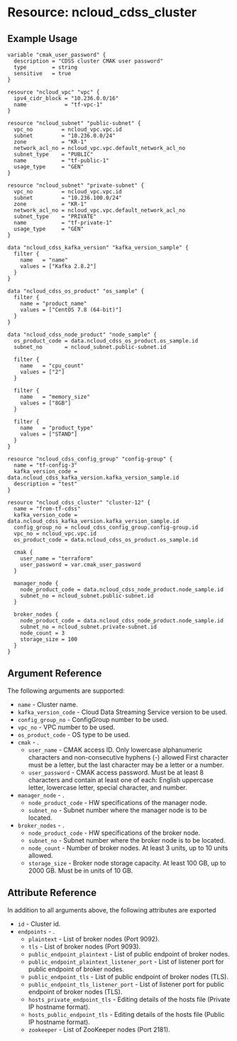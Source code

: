 # Resource: ncloud_cdss_cluster

## Example Usage

``` hcl
variable "cmak_user_password" {
  description = "CDSS cluster CMAK user password"
  type        = string
  sensitive   = true
}

resource "ncloud_vpc" "vpc" {
  ipv4_cidr_block = "10.236.0.0/16"
  name            = "tf-vpc-1"
}

resource "ncloud_subnet" "public-subnet" {
  vpc_no         = ncloud_vpc.vpc.id
  subnet         = "10.236.0.0/24"
  zone           = "KR-1"
  network_acl_no = ncloud_vpc.vpc.default_network_acl_no
  subnet_type    = "PUBLIC"
  name           = "tf-public-1"
  usage_type     = "GEN"
}

resource "ncloud_subnet" "private-subnet" {
  vpc_no         = ncloud_vpc.vpc.id
  subnet         = "10.236.100.0/24"
  zone           = "KR-1"
  network_acl_no = ncloud_vpc.vpc.default_network_acl_no
  subnet_type    = "PRIVATE"
  name           = "tf-private-1"
  usage_type     = "GEN"
}

data "ncloud_cdss_kafka_version" "kafka_version_sample" {
  filter {
    name   = "name"
    values = ["Kafka 2.8.2"]
  }
}

data "ncloud_cdss_os_product" "os_sample" {
  filter {
    name = "product_name"
    values = ["CentOS 7.8 (64-bit)"]
  }
}

data "ncloud_cdss_node_product" "node_sample" {
  os_product_code = data.ncloud_cdss_os_product.os_sample.id
  subnet_no       = ncloud_subnet.public-subnet.id

  filter {
    name   = "cpu_count"
    values = ["2"]
  }

  filter {
    name   = "memory_size"
    values = ["8GB"]
  }

  filter {
    name   = "product_type"
    values = ["STAND"]
  }
}

resource "ncloud_cdss_config_group" "config-group" {
  name = "tf-config-3"
  kafka_version_code = data.ncloud_cdss_kafka_version.kafka_version_sample.id
  description = "test"
}

resource "ncloud_cdss_cluster" "cluster-12" {
  name = "from-tf-cdss"
  kafka_version_code = data.ncloud_cdss_kafka_version.kafka_version_sample.id
  config_group_no = ncloud_cdss_config_group.config-group.id
  vpc_no = ncloud_vpc.vpc.id
  os_product_code = data.ncloud_cdss_os_product.os_sample.id

  cmak {
    user_name = "terraform"
    user_password = var.cmak_user_password
  }

  manager_node {
    node_product_code = data.ncloud_cdss_node_product.node_sample.id
    subnet_no = ncloud_subnet.public-subnet.id
  }

  broker_nodes {
    node_product_code = data.ncloud_cdss_node_product.node_sample.id
    subnet_no = ncloud_subnet.private-subnet.id
    node_count = 3
    storage_size = 100
  }
}
```

## Argument Reference
The following arguments are supported:

* `name` - Cluster name.
* `kafka_version_code` - Cloud Data Streaming Service version to be used.
* `config_group_no` - ConfigGroup number to be used.
* `vpc_no` - VPC number to be used.
* `os_product_code` -  OS type to be used.
* `cmak` - .
    * `user_name` - CMAK access ID. Only lowercase alphanumeric characters and non-consecutive hyphens (-) allowed First character must be a letter, but the last character may be a letter or a number.
    * `user_password` - CMAK access password. Must be at least 8 characters and contain at least one of each: English uppercase letter, lowercase letter, special character, and number.
* `manager_node` - .
    * `node_product_code` - HW specifications of the manager node.
    * `subnet_no` - Subnet number where the manager node is to be located.
* `broker_nodes` - .
    * `node_product_code` - HW specifications of the broker node.
    * `subnet_no` - Subnet number where the broker node is to be located.
    * `node_count` - Number of broker nodes. At least 3 units, up to 10 units allowed.
    * `storage_size` - Broker node storage capacity. At least 100 GB, up to 2000 GB. Must be in units of 10 GB.

## Attribute Reference
In addition to all arguments above, the following attributes are exported

* `id` - Cluster id.
* `endpoints` - .
    * `plaintext` - List of broker nodes (Port 9092).
    * `tls` - List of broker nodes (Port 9093).
    * `public_endpoint_plaintext` - List of public endpoint of broker nodes.
    * `public_endpoint_plaintext_listener_port` - List of listener port for public endpoint of broker nodes.
    * `public_endpoint_tls` - List of public endpoint of broker nodes (TLS).
    * `public_endpoint_tls_listener_port` - List of listener port for public endpoint of broker nodes (TLS).
    * `hosts_private_endpoint_tls` - Editing details of the hosts file (Private IP hostname format).
    * `hosts_public_endpoint_tls` - Editing details of the hosts file (Public IP hostname format).
    * `zookeeper` - List of ZooKeeper nodes (Port 2181).